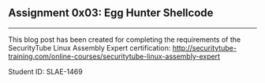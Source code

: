 ## Assignment 0x03: Egg Hunter Shellcode
---
This blog post has been created for completing the requirements of the SecurityTube Linux Assembly Expert certification:
http://securitytube-training.com/online-courses/securitytube-linux-assembly-expert

Student ID: SLAE-1469
